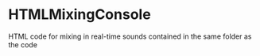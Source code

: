 # HTMLMixingConsole
HTML code for mixing in real-time sounds contained in the same folder as the code

